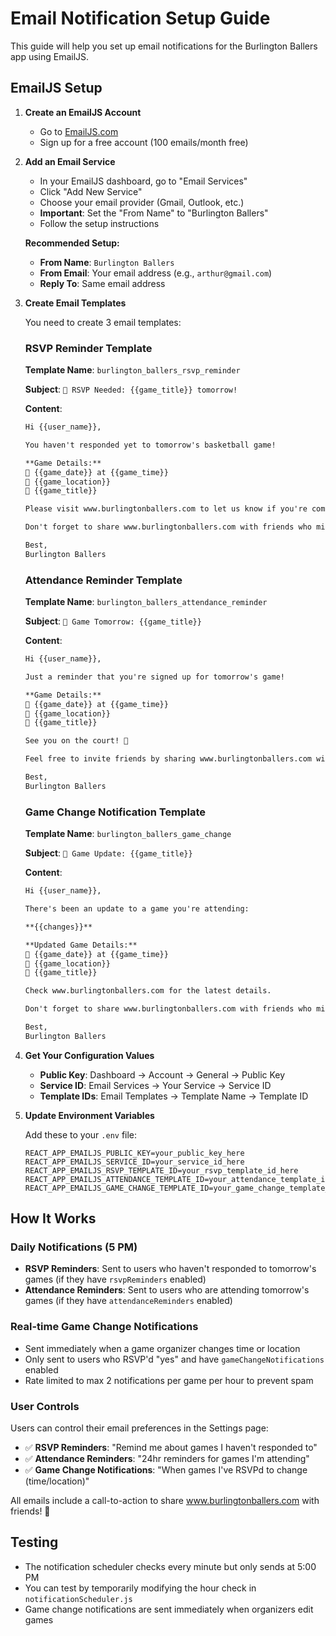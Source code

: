 # Email Notification Setup Guide

This guide will help you set up email notifications for the Burlington Ballers app using EmailJS.

## EmailJS Setup

1. **Create an EmailJS Account**
   - Go to [EmailJS.com](https://www.emailjs.com/)
   - Sign up for a free account (100 emails/month free)

2. **Add an Email Service**
   - In your EmailJS dashboard, go to "Email Services"
   - Click "Add New Service"
   - Choose your email provider (Gmail, Outlook, etc.)
   - **Important**: Set the "From Name" to "Burlington Ballers"
   - Follow the setup instructions
   
   **Recommended Setup:**
   - **From Name**: `Burlington Ballers`
   - **From Email**: Your email address (e.g., `arthur@gmail.com`)
   - **Reply To**: Same email address

3. **Create Email Templates**
   
   You need to create 3 email templates:

   ### RSVP Reminder Template
   **Template Name**: `burlington_ballers_rsvp_reminder`
   
   **Subject**: `🏀 RSVP Needed: {{game_title}} tomorrow!`
   
   **Content**:
   ```html
   Hi {{user_name}},

   You haven't responded yet to tomorrow's basketball game!

   **Game Details:**
   📅 {{game_date}} at {{game_time}}
   📍 {{game_location}}
   🏀 {{game_title}}

   Please visit www.burlingtonballers.com to let us know if you're coming!

   Don't forget to share www.burlingtonballers.com with friends who might want to join us! 🏀

   Best,
   Burlington Ballers
   ```

   ### Attendance Reminder Template
   **Template Name**: `burlington_ballers_attendance_reminder`
   
   **Subject**: `🏀 Game Tomorrow: {{game_title}}`
   
   **Content**:
   ```html
   Hi {{user_name}},

   Just a reminder that you're signed up for tomorrow's game!

   **Game Details:**
   📅 {{game_date}} at {{game_time}}
   📍 {{game_location}}
   🏀 {{game_title}}

   See you on the court! 🏀

   Feel free to invite friends by sharing www.burlingtonballers.com with them!

   Best,
   Burlington Ballers
   ```

   ### Game Change Notification Template
   **Template Name**: `burlington_ballers_game_change`
   
   **Subject**: `🏀 Game Update: {{game_title}}`
   
   **Content**:
   ```html
   Hi {{user_name}},

   There's been an update to a game you're attending:

   **{{changes}}**

   **Updated Game Details:**
   📅 {{game_date}} at {{game_time}}
   📍 {{game_location}}
   🏀 {{game_title}}

   Check www.burlingtonballers.com for the latest details.

   Don't forget to share www.burlingtonballers.com with friends who might want to join! 🏀

   Best,
   Burlington Ballers
   ```

4. **Get Your Configuration Values**
   - **Public Key**: Dashboard → Account → General → Public Key
   - **Service ID**: Email Services → Your Service → Service ID
   - **Template IDs**: Email Templates → Template Name → Template ID

5. **Update Environment Variables**
   
   Add these to your `.env` file:
   ```
   REACT_APP_EMAILJS_PUBLIC_KEY=your_public_key_here
   REACT_APP_EMAILJS_SERVICE_ID=your_service_id_here
   REACT_APP_EMAILJS_RSVP_TEMPLATE_ID=your_rsvp_template_id_here
   REACT_APP_EMAILJS_ATTENDANCE_TEMPLATE_ID=your_attendance_template_id_here
   REACT_APP_EMAILJS_GAME_CHANGE_TEMPLATE_ID=your_game_change_template_id_here
   ```

## How It Works

### Daily Notifications (5 PM)
- **RSVP Reminders**: Sent to users who haven't responded to tomorrow's games (if they have `rsvpReminders` enabled)
- **Attendance Reminders**: Sent to users who are attending tomorrow's games (if they have `attendanceReminders` enabled)

### Real-time Game Change Notifications
- Sent immediately when a game organizer changes time or location
- Only sent to users who RSVP'd "yes" and have `gameChangeNotifications` enabled  
- Rate limited to max 2 notifications per game per hour to prevent spam

### User Controls
Users can control their email preferences in the Settings page:
- ✅ **RSVP Reminders**: "Remind me about games I haven't responded to"
- ✅ **Attendance Reminders**: "24hr reminders for games I'm attending"  
- ✅ **Game Change Notifications**: "When games I've RSVPd to change (time/location)"

All emails include a call-to-action to share www.burlingtonballers.com with friends! 🏀

## Testing
- The notification scheduler checks every minute but only sends at 5:00 PM
- You can test by temporarily modifying the hour check in `notificationScheduler.js`
- Game change notifications are sent immediately when organizers edit games